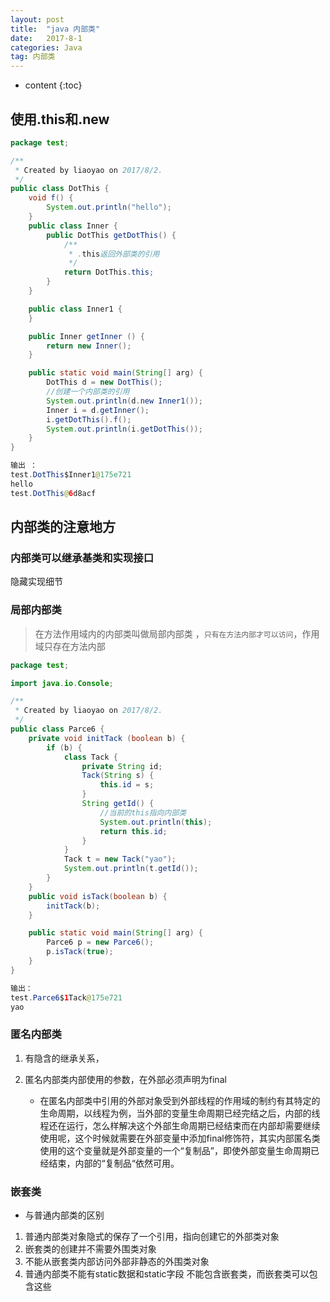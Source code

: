 ```yaml
---
layout: post
title:  "java 内部类"
date:   2017-8-1
categories: Java
tag: 内部类
---
```



* content
{:toc}


## 使用.this和.new 

```java
package test;

/**
 * Created by liaoyao on 2017/8/2.
 */
public class DotThis {
    void f() {
        System.out.println("hello");
    }
    public class Inner {
        public DotThis getDotThis() {
            /**
             * .this返回外部类的引用
             */
            return DotThis.this;
        }
    }

    public class Inner1 {
    }

    public Inner getInner () {
        return new Inner();
    }

    public static void main(String[] arg) {
        DotThis d = new DotThis();
        //创建一个内部类的引用
        System.out.println(d.new Inner1());
        Inner i = d.getInner();
        i.getDotThis().f();
        System.out.println(i.getDotThis());
    }
}

输出 ：
test.DotThis$Inner1@175e721
hello
test.DotThis@6d8acf

```

## 内部类的注意地方

### 内部类可以继承基类和实现接口
隐藏实现细节

### 局部内部类
> 在方法作用域内的内部类叫做局部内部类 ，`只有在方法内部才可以访问`，作用域只存在方法内部

```java
package test;

import java.io.Console;

/**
 * Created by liaoyao on 2017/8/2.
 */
public class Parce6 {
    private void initTack (boolean b) {
        if (b) {
            class Tack {
                private String id;
                Tack(String s) {
                    this.id = s;
                }
                String getId() {
                    //当前的this指向内部类
                    System.out.println(this);
                    return this.id;
                }
            }
            Tack t = new Tack("yao");
            System.out.println(t.getId());
        }
    }
    public void isTack(boolean b) {
        initTack(b);
    }

    public static void main(String[] arg) {
        Parce6 p = new Parce6();
        p.isTack(true);
    }
}

输出：
test.Parce6$1Tack@175e721
yao

```

### 匿名内部类

1. 有隐含的继承关系， 
2. 匿名内部类内部使用的参数，在外部必须声明为final

    - 在匿名内部类中引用的外部对象受到外部线程的作用域的制约有其特定的生命周期，以线程为例，当外部的变量生命周期已经完结之后，内部的线程还在运行，怎么样解决这个外部生命周期已经结束而在内部却需要继续使用呢，这个时候就需要在外部变量中添加final修饰符，其实内部匿名类使用的这个变量就是外部变量的一个“复制品”，即使外部变量生命周期已经结束，内部的“复制品“依然可用。

### 嵌套类

- 与普通内部类的区别
1. 普通内部类对象隐式的保存了一个引用，指向创建它的外部类对象
2. 嵌套类的创建并不需要外围类对象
3. 不能从嵌套类内部访问外部非静态的外围类对象
4. 普通内部类不能有static数据和static字段 不能包含嵌套类，而嵌套类可以包含这些